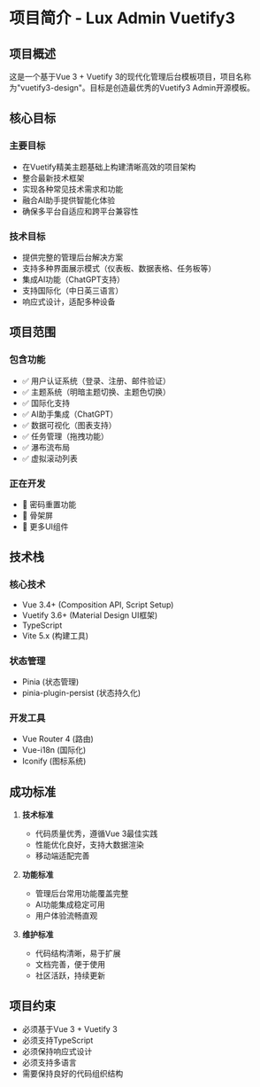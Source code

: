 # 项目简介 - Lux Admin Vuetify3

## 项目概述

这是一个基于Vue 3 + Vuetify 3的现代化管理后台模板项目，项目名称为"vuetify3-design"。目标是创造最优秀的Vuetify3 Admin开源模板。

## 核心目标

### 主要目标
- 在Vuetify精美主题基础上构建清晰高效的项目架构
- 整合最新技术框架
- 实现各种常见技术需求和功能
- 融合AI助手提供智能化体验
- 确保多平台自适应和跨平台兼容性

### 技术目标
- 提供完整的管理后台解决方案
- 支持多种界面展示模式（仪表板、数据表格、任务板等）
- 集成AI功能（ChatGPT支持）
- 支持国际化（中日英三语言）
- 响应式设计，适配多种设备

## 项目范围

### 包含功能
- ✅ 用户认证系统（登录、注册、邮件验证）
- ✅ 主题系统（明暗主题切换、主题色切换）
- ✅ 国际化支持
- ✅ AI助手集成（ChatGPT）
- ✅ 数据可视化（图表支持）
- ✅ 任务管理（拖拽功能）
- ✅ 瀑布流布局
- ✅ 虚拟滚动列表

### 正在开发
- 🔨 密码重置功能
- 🔨 骨架屏
- 🔨 更多UI组件

## 技术栈

### 核心技术
- Vue 3.4+ (Composition API, Script Setup)
- Vuetify 3.6+ (Material Design UI框架)
- TypeScript
- Vite 5.x (构建工具)

### 状态管理
- Pinia (状态管理)
- pinia-plugin-persist (状态持久化)

### 开发工具
- Vue Router 4 (路由)
- Vue-i18n (国际化)
- Iconify (图标系统)

## 成功标准

1. **技术标准**
   - 代码质量优秀，遵循Vue 3最佳实践
   - 性能优化良好，支持大数据渲染
   - 移动端适配完善

2. **功能标准**
   - 管理后台常用功能覆盖完整
   - AI功能集成稳定可用
   - 用户体验流畅直观

3. **维护标准**
   - 代码结构清晰，易于扩展
   - 文档完善，便于使用
   - 社区活跃，持续更新

## 项目约束

- 必须基于Vue 3 + Vuetify 3
- 必须支持TypeScript
- 必须保持响应式设计
- 必须支持多语言
- 需要保持良好的代码组织结构 